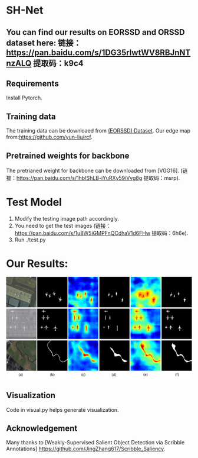 # SH-Net
## You can find our results on EORSSD and ORSSD dataset here: 链接：https://pan.baidu.com/s/1DG35rlwtWV8RBJnNTnzALQ 提取码：k9c4 

## Requirements
 Install Pytorch.
## Training data
The training data can be downloaed from [(EORSSD) Dataset](https://github.com/rmcong/EORSSD-dataset).
Our edge map from:https://github.com/yun-liu/rcf.

## Pretrained weights for backbone
The pretrianed weight for backbone can be downloaded from [VGG16].
(链接：https://pan.baidu.com/s/1hbIShLB-iYuRXy59iVvg8g 提取码：msrp).

# Test Model
1) Modify the testing image path accordingly.
2) You need to get the test images (链接：https://pan.baidu.com/s/1u8W5iGMPFnQCdhaV1d6FHw 提取码：6h6e).
3) Run ./test.py

# Our Results:
![alt text](./Visual2.png)
## Visualization

Code in visual.py helps generate visualization.

## Acknowledgement

Many thanks to [Weakly-Supervised Salient Object Detection via Scribble Annotations]  https://github.com/JingZhang617/Scribble_Saliency.





